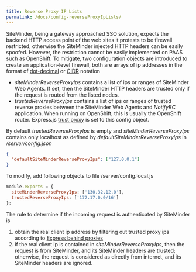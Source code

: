 ```yaml
---
title: Reverse Proxy IP Lists
permalink: /docs/config-reverseProxyIpLists/
---
```


SiteMinder, being a gateway approached SSO solution, expects the backend HTTP access point of the web sites it protests to be firewall restricted, otherwise the SiteMinder injected HTTP headers can be easily spoofed. However, the restriction cannot be easily implemented on PAAS such as OpenShift. To mitigate, two configuration objects are introduced to create an application-level firewall, both are arrays of ip addresses in the format of [dot-decimal](https://en.wikipedia.org/wiki/Dot-decimal_notation) or [CIDR](https://en.wikipedia.org/wiki/Classless_Inter-Domain_Routing#CIDR_notation) notation

- _siteMinderReverseProxyIps_ contains a list of ips or ranges of SiteMinder Web Agents. If set, then the SiteMinder HTTP headers are trusted only if the request is routed from the listed nodes.
- _trustedReverseProxyIps_ contains a list of ips or ranges of trusted reverse proxies between the SiteMinder Web Agents and _NotifyBC_ application. When running on OpenShift, this is usually the OpenShift router. Express.js [trust proxy](https://expressjs.com/en/guide/behind-proxies.html) is set to this config object.

By default _trustedReverseProxyIps_ is empty and _siteMinderReverseProxyIps_ contains only localhost as defined by _defaultSiteMinderReverseProxyIps_ in _/server/config.json_

```json
{
  "defaultSiteMinderReverseProxyIps": ["127.0.0.1"]
}
```

To modify, add following objects to file /server/config.local.js

```js
module.exports = {
  siteMinderReverseProxyIps: ['130.32.12.0'],
  trustedReverseProxyIps: ['172.17.0.0/16']
};
```

The rule to determine if the incoming request is authenticated by SiteMinder is

1. obtain the real client ip address by filtering out trusted proxy ips according to [Express behind proxies](https://expressjs.com/en/guide/behind-proxies.html)
2. if the real client ip is contained in _siteMinderReverseProxyIps_, then the request is from SiteMinder, and its SiteMinder headers are trusted; otherwise, the request is considered as directly from internet, and its SiteMinder headers are ignored.
